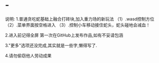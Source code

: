 # -
说明:
1.普通贪吃蛇基础上融合打砖块,加入重力场的新玩法
（1）.wasd控制方位
（2）.菜单界面按空格进入
（3）.控制小车移动接住蛇头，蛇头碰地会减血！

2.进入前记得全屏
第一次在GitHub上发布作品,如有不妥请包涵

3."更多"选项还没完成,其实就是一些字,懒得写了.

4.请勿偷窃他人劳动成果
